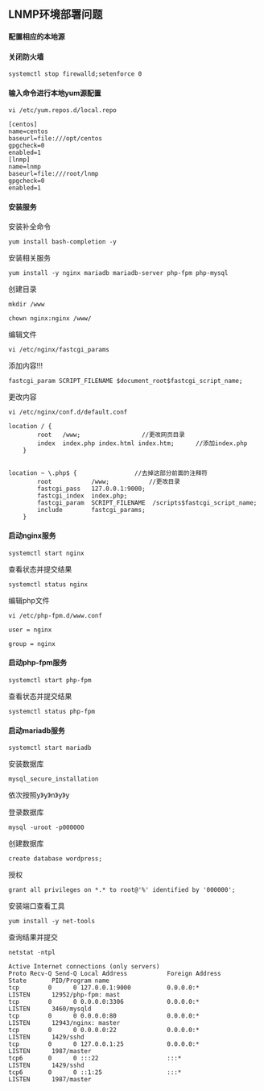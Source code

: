## LNMP环境部署问题

#### 配置相应的本地源
<!-- more -->
#### 关闭防火墙

```
systemctl stop firewalld;setenforce 0
```
#### 输入命令进行本地yum源配置
```
vi /etc/yum.repos.d/local.repo
```

```
[centos]
name=centos
baseurl=file:///opt/centos
gpgcheck=0
enabled=1
[lnmp]
name=lnmp
baseurl=file:///root/lnmp
gpgcheck=0
enabled=1
```
#### 安装服务
安装补全命令
```
yum install bash-completion -y
```
安装相关服务
```
yum install -y nginx mariadb mariadb-server php-fpm php-mysql
```

创建目录

```
mkdir /www
```

```
chown nginx:nginx /www/
```

编辑文件

```
vi /etc/nginx/fastcgi_params
```

添加内容!!!

```
fastcgi_param SCRIPT_FILENAME $document_root$fastcgi_script_name;
```

更改内容

```
vi /etc/nginx/conf.d/default.conf
```

```
location / {
        root   /www;                 //更改网页目录
        index  index.php index.html index.htm;      //添加index.php
    }


location ~ \.php$ {                //去掉这部分前面的注释符
        root           /www;           //更改目录
        fastcgi_pass   127.0.0.1:9000;
        fastcgi_index  index.php;
        fastcgi_param  SCRIPT_FILENAME  /scripts$fastcgi_script_name;
        include        fastcgi_params;
    }
```

#### 启动nginx服务

```
systemctl start nginx
```

查看状态并提交结果

```
systemctl status nginx
```

编辑php文件

```
vi /etc/php-fpm.d/www.conf
```

```
user = nginx
```

```
group = nginx
```

#### 启动php-fpm服务

```
systemctl start php-fpm
```

查看状态并提交结果

```
systemctl status php-fpm
```

#### 启动mariadb服务

```
systemctl start mariadb
```

安装数据库

```
mysql_secure_installation
```

依次按照y》y》n》y》y

登录数据库

```
mysql -uroot -p000000
```

创建数据库

```
create database wordpress;
```

授权

```
grant all privileges on *.* to root@'%' identified by '000000';
```

安装端口查看工具

```
yum install -y net-tools
```

查询结果并提交

```
netstat -ntpl
```

```
Active Internet connections (only servers)
Proto Recv-Q Send-Q Local Address           Foreign Address         State       PID/Program name    
tcp        0      0 127.0.0.1:9000          0.0.0.0:*               LISTEN      12952/php-fpm: mast 
tcp        0      0 0.0.0.0:3306            0.0.0.0:*               LISTEN      3460/mysqld         
tcp        0      0 0.0.0.0:80              0.0.0.0:*               LISTEN      12943/nginx: master 
tcp        0      0 0.0.0.0:22              0.0.0.0:*               LISTEN      1429/sshd           
tcp        0      0 127.0.0.1:25            0.0.0.0:*               LISTEN      1987/master         
tcp6       0      0 :::22                   :::*                    LISTEN      1429/sshd           
tcp6       0      0 ::1:25                  :::*                    LISTEN      1987/master         
```

